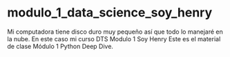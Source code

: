 # modulo_1_data_science_soy_henry
Mi computadora tiene disco duro muy pequeño así que todo lo manejaré en la nube. En este caso mi curso DTS Modulo 1 Soy Henry
Este es el material de clase Módulo 1 Python Deep Dive.
